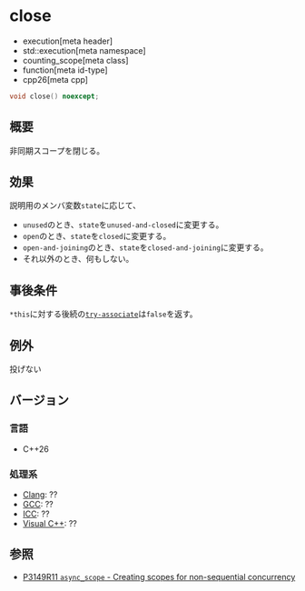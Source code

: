 # close
* execution[meta header]
* std::execution[meta namespace]
* counting_scope[meta class]
* function[meta id-type]
* cpp26[meta cpp]

```cpp
void close() noexcept;
```

## 概要
非同期スコープを閉じる。


## 効果
説明用のメンバ変数`state`に応じて、

- `unused`のとき、`state`を`unused-and-closed`に変更する。
- `open`のとき、`state`を`closed`に変更する。
- `open-and-joining`のとき、`state`を`closed-and-joining`に変更する。
- それ以外のとき、何もしない。


## 事後条件
`*this`に対する後続の[`try-associate`](try-associate.md)は`false`を返す。


## 例外
投げない


## バージョン
### 言語
- C++26

### 処理系
- [Clang](/implementation.md#clang): ??
- [GCC](/implementation.md#gcc): ??
- [ICC](/implementation.md#icc): ??
- [Visual C++](/implementation.md#visual_cpp): ??


## 参照
- [P3149R11 `async_scope` - Creating scopes for non-sequential concurrency](https://open-std.org/jtc1/sc22/wg21/docs/papers/2025/p3149r11.html)
